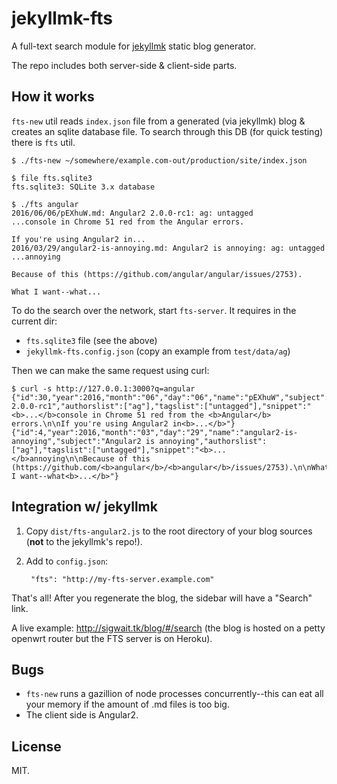 # jekyllmk-fts

A full-text search module
for [jekyllmk](https://github.com/gromnitsky/jekyllmk) static blog
generator.

The repo includes both server-side & client-side parts.

## How it works

`fts-new` util reads `index.json` file from a generated (via jekyllmk)
blog & creates an sqlite database file. To search through this DB
(for quick testing) there is `fts` util.

~~~
$ ./fts-new ~/somewhere/example.com-out/production/site/index.json

$ file fts.sqlite3
fts.sqlite3: SQLite 3.x database

$ ./fts angular
2016/06/06/pEXhuW.md: Angular2 2.0.0-rc1: ag: untagged
...console in Chrome 51 red from the Angular errors.

If you're using Angular2 in...
2016/03/29/angular2-is-annoying.md: Angular2 is annoying: ag: untagged
...annoying

Because of this (https://github.com/angular/angular/issues/2753).

What I want--what...
~~~

To do the search over the network, start `fts-server`. It requires in
the current dir:

* `fts.sqlite3` file (see the above)
* `jekyllmk-fts.config.json` (copy an example from `test/data/ag`)

Then we can make the same request using curl:

~~~
$ curl -s http://127.0.0.1:3000?q=angular
{"id":30,"year":2016,"month":"06","day":"06","name":"pEXhuW","subject":"Angular2 2.0.0-rc1","authorslist":["ag"],"tagslist":["untagged"],"snippet":"<b>...</b>console in Chrome 51 red from the <b>Angular</b> errors.\n\nIf you're using Angular2 in<b>...</b>"}
{"id":4,"year":2016,"month":"03","day":"29","name":"angular2-is-annoying","subject":"Angular2 is annoying","authorslist":["ag"],"tagslist":["untagged"],"snippet":"<b>...</b>annoying\n\nBecause of this (https://github.com/<b>angular</b>/<b>angular</b>/issues/2753).\n\nWhat I want--what<b>...</b>"}
~~~


## Integration w/ jekyllmk

1. Copy `dist/fts-angular2.js` to the root directory of your blog
   sources (**not** to the jekyllmk's repo!).

2. Add to `config.json`:

		"fts": "http://my-fts-server.example.com"

That's all! After you regenerate the blog, the sidebar will have a
"Search" link.

A live example: http://sigwait.tk/blog/#/search (the blog is hosted on
a petty openwrt router but the FTS server is on Heroku).


## Bugs

* `fts-new` runs a gazillion of node processes concurrently--this can
  eat all your memory if the amount of .md files is too big.
* The client side is Angular2.


## License

MIT.
